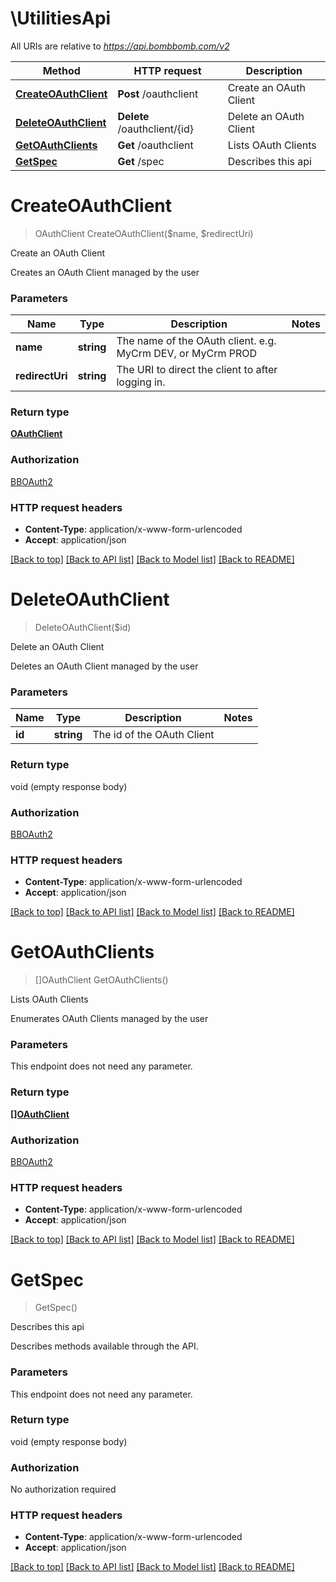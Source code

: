 # \UtilitiesApi

All URIs are relative to *https://api.bombbomb.com/v2*

Method | HTTP request | Description
------------- | ------------- | -------------
[**CreateOAuthClient**](UtilitiesApi.md#CreateOAuthClient) | **Post** /oauthclient | Create an OAuth Client
[**DeleteOAuthClient**](UtilitiesApi.md#DeleteOAuthClient) | **Delete** /oauthclient/{id} | Delete an OAuth Client
[**GetOAuthClients**](UtilitiesApi.md#GetOAuthClients) | **Get** /oauthclient | Lists OAuth Clients
[**GetSpec**](UtilitiesApi.md#GetSpec) | **Get** /spec | Describes this api


# **CreateOAuthClient**
> OAuthClient CreateOAuthClient($name, $redirectUri)

Create an OAuth Client

Creates an OAuth Client managed by the user


### Parameters

Name | Type | Description  | Notes
------------- | ------------- | ------------- | -------------
 **name** | **string**| The name of the OAuth client. e.g. MyCrm DEV, or MyCrm PROD | 
 **redirectUri** | **string**| The URI to direct the client to after logging in. | 

### Return type

[**OAuthClient**](OAuthClient.md)

### Authorization

[BBOAuth2](../README.md#BBOAuth2)

### HTTP request headers

 - **Content-Type**: application/x-www-form-urlencoded
 - **Accept**: application/json

[[Back to top]](#) [[Back to API list]](../README.md#documentation-for-api-endpoints) [[Back to Model list]](../README.md#documentation-for-models) [[Back to README]](../README.md)

# **DeleteOAuthClient**
> DeleteOAuthClient($id)

Delete an OAuth Client

Deletes an OAuth Client managed by the user


### Parameters

Name | Type | Description  | Notes
------------- | ------------- | ------------- | -------------
 **id** | **string**| The id of the OAuth Client | 

### Return type

void (empty response body)

### Authorization

[BBOAuth2](../README.md#BBOAuth2)

### HTTP request headers

 - **Content-Type**: application/x-www-form-urlencoded
 - **Accept**: application/json

[[Back to top]](#) [[Back to API list]](../README.md#documentation-for-api-endpoints) [[Back to Model list]](../README.md#documentation-for-models) [[Back to README]](../README.md)

# **GetOAuthClients**
> []OAuthClient GetOAuthClients()

Lists OAuth Clients

Enumerates OAuth Clients managed by the user


### Parameters
This endpoint does not need any parameter.

### Return type

[**[]OAuthClient**](OAuthClient.md)

### Authorization

[BBOAuth2](../README.md#BBOAuth2)

### HTTP request headers

 - **Content-Type**: application/x-www-form-urlencoded
 - **Accept**: application/json

[[Back to top]](#) [[Back to API list]](../README.md#documentation-for-api-endpoints) [[Back to Model list]](../README.md#documentation-for-models) [[Back to README]](../README.md)

# **GetSpec**
> GetSpec()

Describes this api

Describes methods available through the API.


### Parameters
This endpoint does not need any parameter.

### Return type

void (empty response body)

### Authorization

No authorization required

### HTTP request headers

 - **Content-Type**: application/x-www-form-urlencoded
 - **Accept**: application/json

[[Back to top]](#) [[Back to API list]](../README.md#documentation-for-api-endpoints) [[Back to Model list]](../README.md#documentation-for-models) [[Back to README]](../README.md)


